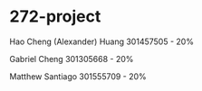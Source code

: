 # 272-project

Hao Cheng (Alexander) Huang 301457505 - 20%

Gabriel Cheng 301305668 - 20%

Matthew Santiago 301555709 - 20%